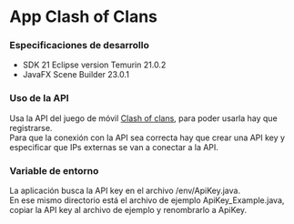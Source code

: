 # App Clash of Clans  
  
### Especificaciones de desarrollo
  
- SDK 21 Eclipse version Temurin 21.0.2  
- JavaFX Scene Builder 23.0.1

### Uso de la API  
  
Usa la API del juego de móvil [Clash of clans](https://developer.clashofclans.com/#/), para poder usarla hay que registrarse.  
Para que la conexión con la API sea correcta hay que crear una API key y especificar que IPs externas se van a conectar a la API.  
  
### Variable de entorno  
  
La aplicación busca la API key en el archivo /env/ApiKey.java.  
En ese mismo directorio está el archivo de ejemplo ApiKey_Example.java, copiar la API key al archivo de ejemplo y renombrarlo a ApiKey.